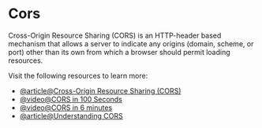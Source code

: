 # Cors

Cross-Origin Resource Sharing (CORS) is an HTTP-header based mechanism that allows a server to indicate any origins (domain, scheme, or port) other than its own from which a browser should permit loading resources.

Visit the following resources to learn more:

- [@article@Cross-Origin Resource Sharing (CORS)](https://developer.mozilla.org/en-US/docs/Web/HTTP/CORS)
- [@video@CORS in 100 Seconds](https://www.youtube.com/watch?v=4KHiSt0oLJ0)
- [@video@CORS in 6 minutes](https://www.youtube.com/watch?v=PNtFSVU-YTI)
- [@article@Understanding CORS](https://rbika.com/blog/understanding-cors)
